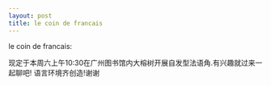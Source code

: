 ```yaml
---
layout: post
title: le coin de francais
---
```


<p>le coin de francais:</p>
<p>现定于本周六上午10:30在广州图书馆内大榕树开展自发型法语角.有兴趣就过来一起聊吧! 语言环境齐创造!谢谢</p>
